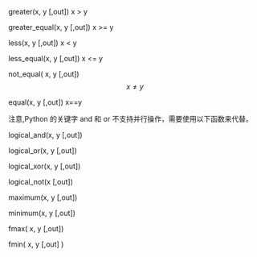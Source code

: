 greater\(x, y \[,out\]\)      x &gt; y

greater\_equal\(x,  y  \[,out\]\)    x &gt;= y

less\(x, y \[,out\]\)      x &lt; y

less\_equal\(x, y \[,out\]\)      x &lt;= y

not\_equal\( x, y \[,out\]\)    $$x \neq y$$

equal\(x,  y \[,out\]\)   x==y

注意,Python 的关键字 and 和 or 不支持并行操作，需要使用以下函数来代替。

logical\_and\(x, y \[,out\]\)

logical\_or\(x, y \[,out\]\)

logical\_xor\(x, y \[,out\]\)

logical\_not\(x \[,out\]\)



maximum\(x, y \[,out\]\)

minimum\(x, y \[,out\]\)

fmax\( x, y \[,out\]\)

fmin\( x, y \[,out\] \)

